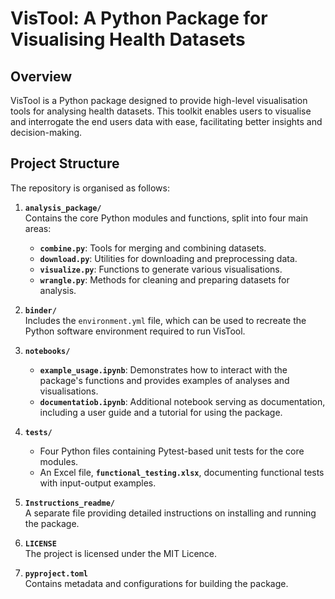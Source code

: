 # VisTool: A Python Package for Visualising Health Datasets

## Overview
VisTool is a Python package designed to provide high-level visualisation tools for analysing health datasets. This toolkit enables users to visualise and interrogate the end users data with ease, facilitating better insights and decision-making.

## Project Structure
The repository is organised as follows:  

1. **`analysis_package/`**  
   Contains the core Python modules and functions, split into four main areas:  
   - **`combine.py`**: Tools for merging and combining datasets.  
   - **`download.py`**: Utilities for downloading and preprocessing data.  
   - **`visualize.py`**: Functions to generate various visualisations.  
   - **`wrangle.py`**: Methods for cleaning and preparing datasets for analysis.  

2. **`binder/`**  
   Includes the `environment.yml` file, which can be used to recreate the Python software environment required to run VisTool.  

3. **`notebooks/`**  
   - **`example_usage.ipynb`**: Demonstrates how to interact with the package's functions and provides examples of analyses and visualisations.  
   - **`documentatiob.ipynb`**: Additional notebook serving as documentation, including a user guide and a tutorial for using the package.  

4. **`tests/`**  
   - Four Python files containing Pytest-based unit tests for the core modules.  
   - An Excel file, **`functional_testing.xlsx`**, documenting functional tests with input-output examples.  

5. **`Instructions_readme/`**  
   A separate file providing detailed instructions on installing and running the package.  

6. **`LICENSE`**  
   The project is licensed under the MIT Licence.  

7. **`pyproject.toml`**  
   Contains metadata and configurations for building the package.  
